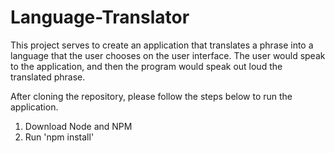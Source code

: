 # Language-Translator

This project serves to create an application that translates a phrase into a language that the user chooses on the user interface. The user would speak to the application, and then the program would speak out loud the translated phrase.

After cloning the repository, please follow the steps below to run the application.

1. Download Node and NPM
2. Run 'npm install'
